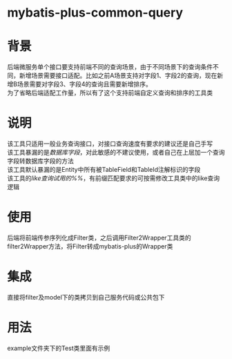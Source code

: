 # mybatis-plus-common-query
# 背景
后端微服务单个接口要支持前端不同的查询场景，由于不同场景下的查询条件不同，新增场景需要接口适配。比如之前A场景支持对字段1、字段2的查询，现在新增B场景需要对字段3、字段4的查询且需要新增排序。</br>
为了省略后端适配工作量，所以有了这个支持前端自定义查询和排序的工具类

# 说明
该工具只适用一般业务查询接口，对接口查询速度有要求的建议还是自己手写</br>
该工具暴漏的是*数据库字段*，对此敏感的不建议使用，或者自己在上层加一个查询字段转数据库字段的方法</br>
该工具默认暴漏的是Entity中所有被TableField和TableId注解标识的字段</br>
该工具的*like查询试用的%%*，有前缀匹配要求的可按需修改工具类中的like查询逻辑

# 使用
后端将前端传参序列化成Filter类，之后调用Filter2Wrapper工具类的filter2Wrapper方法，将Filter转成mybatis-plus的Wrapper类</br>

# 集成
直接将filter及model下的类拷贝到自己服务代码或公共包下

# 用法
example文件夹下的Test类里面有示例
